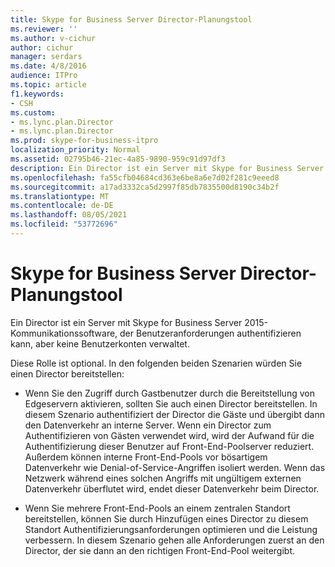 ```yaml
---
title: Skype for Business Server Director-Planungstool
ms.reviewer: ''
ms.author: v-cichur
author: cichur
manager: serdars
ms.date: 4/8/2016
audience: ITPro
ms.topic: article
f1.keywords:
- CSH
ms.custom:
- ms.lync.plan.Director
- ms.lync.plan.Director
ms.prod: skype-for-business-itpro
localization_priority: Normal
ms.assetid: 02795b46-21ec-4a85-9890-959c91d97df3
description: Ein Director ist ein Server mit Skype for Business Server 2015-Kommunikationssoftware, der Benutzeranforderungen authentifizieren kann, aber keine Benutzerkonten verwaltet.
ms.openlocfilehash: fa55cfb04684cd363e6be8a6e7d02f281c9eeed8
ms.sourcegitcommit: a17ad3332ca5d2997f85db7835500d8190c34b2f
ms.translationtype: MT
ms.contentlocale: de-DE
ms.lasthandoff: 08/05/2021
ms.locfileid: "53772696"
---
```

# <a name="skype-for-business-server-director-planning-tool"></a>Skype for Business Server Director-Planungstool
 
Ein Director ist ein Server mit Skype for Business Server 2015-Kommunikationssoftware, der Benutzeranforderungen authentifizieren kann, aber keine Benutzerkonten verwaltet. 
  
Diese Rolle ist optional. In den folgenden beiden Szenarien würden Sie einen Director bereitstellen:
  
- Wenn Sie den Zugriff durch Gastbenutzer durch die Bereitstellung von Edgeservern aktivieren, sollten Sie auch einen Director bereitstellen. In diesem Szenario authentifiziert der Director die Gäste und übergibt dann den Datenverkehr an interne Server. Wenn ein Director zum Authentifizieren von Gästen verwendet wird, wird der Aufwand für die Authentifizierung dieser Benutzer auf Front-End-Poolserver reduziert. Außerdem können interne Front-End-Pools vor bösartigem Datenverkehr wie Denial-of-Service-Angriffen isoliert werden. Wenn das Netzwerk während eines solchen Angriffs mit ungültigem externen Datenverkehr überflutet wird, endet dieser Datenverkehr beim Director.
    
- Wenn Sie mehrere Front-End-Pools an einem zentralen Standort bereitstellen, können Sie durch Hinzufügen eines Director zu diesem Standort Authentifizierungsanforderungen optimieren und die Leistung verbessern. In diesem Szenario gehen alle Anforderungen zuerst an den Director, der sie dann an den richtigen Front-End-Pool weitergibt.
    

